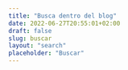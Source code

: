 ```yaml
---
title: "Busca dentro del blog"
date: 2022-06-27T20:55:01+02:00
draft: false
slug: buscar
layout: "search"
placeholder: "Buscar"
---
```

